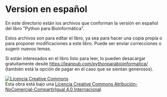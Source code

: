 # Version en español

En este directorio están los archivos que conforman la versión en español del libro "Python para Bioinformática".

Estos archivos son para editar el libro, ya sea para hacer una copia propia o para proponer modificaciones a este libro. Puede ser enviar correcciones o sugerir nuevos temas.

Si están interesados en el libro listo para leer, lo pueden desacargar gratuitamente desde https://leanpub.com/pythonparabioinformatica/ (también está la opción de pagar en el caso que se sientan generosos).

<a rel="license" href="http://creativecommons.org/licenses/by-nc-sa/4.0/"><img alt="Licencia Creative Commons" style="border-width:0" src="https://i.creativecommons.org/l/by-nc-sa/4.0/88x31.png" /></a><br />Esta obra está bajo una <a rel="license" href="http://creativecommons.org/licenses/by-nc-sa/4.0/">Licencia Creative Commons Atribución-NoComercial-CompartirIgual 4.0 Internacional</a>.
